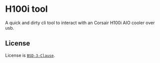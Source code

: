 # H100i tool

A quick and dirty cli tool to interact with an Corsair H100i AIO cooler over usb.

## License
License is [`BSD-3-Clause`](./LICENSE).
